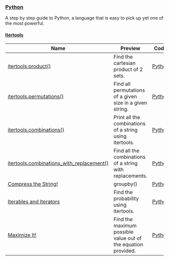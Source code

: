 ### [Python](https://www.hackerrank.com/domains/python)
A step by step guide to Python, a language that is easy to pick up yet one of the most powerful.

#### [Itertools](https://www.hackerrank.com/domains/python/py-itertools)

Name | Preview | Code | Difficulty
---- | ------- | ---- | ----------
[itertools.product()](https://www.hackerrank.com/challenges/itertools-product)|Find the cartesian product of 2 sets.|[Python](itertools-product.py)|Easy
[itertools.permutations()](https://www.hackerrank.com/challenges/itertools-permutations)|Find all permutations of a given size in a given string.|[Python](itertools-permutations.py)|Easy
[itertools.combinations()](https://www.hackerrank.com/challenges/itertools-combinations)|Print all the combinations of a string using itertools.|[Python](itertools-combinations.py)|Easy
[itertools.combinations_with_replacement()](https://www.hackerrank.com/challenges/itertools-combinations-with-replacement)|Find all the combinations of a string with replacements.|[Python](itertools-combinations-with-replacement.py)|Easy
[Compress the String! ](https://www.hackerrank.com/challenges/compress-the-string)|groupby()|[Python](compress-the-string.py)|Medium
[Iterables and Iterators](https://www.hackerrank.com/challenges/iterables-and-iterators)|Find the probability using itertools.|[Python](iterables-and-iterators.py)|Medium
[Maximize It!](https://www.hackerrank.com/challenges/maximize-it)|Find the maximum possible value out of the equation provided.|[Python](maximize-it.py)|Hard

